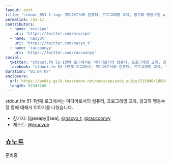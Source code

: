 ```yaml
---
layout: post
title: "stdout_051-1.log: 미디어로서의 컴퓨터, 프로그래밍 교육, 광고와 행동수정 w/ 최승준"
permalink: /51-1/
contributors:
  - name: 'erucipe'
    uri: 'https://twitter.com/erucipe'
  - name: 'nacyot'
    uri: 'https://twitter.com/nacyo_t'
  - name: 'raccoonyy'
    uri: 'https://twitter.com/raccoonyy'
social:
  twitter: "stdout.fm 51-1번째 로그에서는 미디어로서의 컴퓨터, 프로그래밍 교육, 광고와 행동수정 등에 대해서 이야기를 나눴습니다."
  facebook: "stdout.fm 51-1번째 로그에서는 미디어로서의 컴퓨터, 프로그래밍 교육, 광고와 행동수정 등에 대해서 이야기를 나눴습니다."
duration: "01:04:07"
enclosure:
  url: https://podty.gslb.toastoven.net/meta/episode_audio/513940/188843_1569888113716.mp3
  length: 92343160
---
```


stdout.fm 51-1번째 로그에서는 미디어로서의 컴퓨터, 프로그래밍 교육, 광고와 행동수정 등에 대해서 이야기를 나눴습니다.

* 참가자: [@seapy][sea], [@nacyo_t][nac], [@raccoonyy][rac]
* 게스트: [@erucype][eru]

[nac]: https://twitter.com/nacyo_t
[rac]: https://twitter.com/raccoonyy
[eru]: https://twitter.com/erucipe

## 쇼노트

준비중